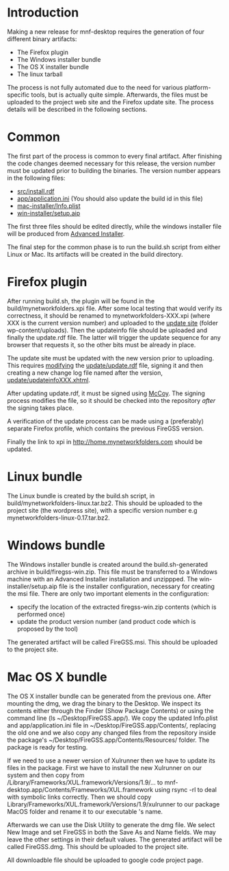 # Introduction #

Making a new release for mnf-desktop requires the generation of four different binary artifacts:

  * The Firefox plugin
  * The Windows installer bundle
  * The OS X installer bundle
  * The linux tarball

The process is not fully automated due to the need for various platform-specific tools, but is actually quite simple. Afterwards, the files must be uploaded to the project web site and the Firefox update site. The process details will be described in the following sections.


# Common #

The first part of the process is common to every final artifact. After finishing the code changes deemed necessary for this release, the version number must be updated prior to building the binaries. The version number appears in the following files:

  * [src/install.rdf](http://code.google.com/p/mnf-desktop/source/browse/src/install.rdf#8)
  * [app/application.ini](http://code.google.com/p/mnf-desktop/source/browse/app/application.ini#4) (You should also update the build id in this file)
  * [mac-installer/Info.plist](http://code.google.com/p/mnf-desktop/source/browse/mac-installer/Info.plist)
  * [win-installer/setup.aip](http://code.google.com/p/mnf-desktop/source/browse/win-installer/setup.aip)

The first three files should be edited directly, while the windows installer file will be produced from [Advanced Installer](http://www.advancedinstaller.com/).

The final step for the common phase is to run the build.sh script from either Linux or Mac. Its artifacts will be created in the build directory.


# Firefox plugin #

After running build.sh, the plugin will be found in the build/mynetworkfolders.xpi file. After some local testing that would verify its correctness, it should be renamed to mynetworkfolders-XXX.xpi (where XXX is the current version number) and uploaded to the [update site](http://home.mynetworkfolders.com) (folder wp-content/uploads). Then the updateinfo file should be uploaded and finally the update.rdf file. The latter will trigger the update sequence for any browser that requests it, so the other bits must be already in place.

The update site must be updated with the new version prior to uploading. This requires [modifying](https://developer.mozilla.org/en/Extension_Versioning,_Update_and_Compatibility) the [update/update.rdf](http://code.google.com/p/mnf-desktop/source/browse/update/update.rdf) file, signing it and then creating a new change log file named after the version, [update/updateinfoXXX.xhtml](http://code.google.com/p/mnf-desktop/source/browse/update/updateinfo0.18.xhtml).

After updating update.rdf, it must be signed using [McCoy](https://developer.mozilla.org/en/McCoy). The signing process modifies the file, so it should be checked into the repository _after_ the signing takes place.

A verification of the update process can be made using a (preferably) separate Firefox profile, which contains the previous FireGSS version.

Finally the link to xpi in http://home.mynetworkfolders.com should be updated.


# Linux bundle #

The Linux bundle is created by the build.sh script, in build/mynetworkfolders-linux.tar.bz2. This should be uploaded to the project site (the wordpress site), with a specific version number e.g mynetworkfolders-linux-0.17.tar.bz2.

# Windows bundle #

The Windows installer bundle is created around the build.sh-generated archive in build/firegss-win.zip. This file must be transferred to a Windows machine with an Advanced Installer installation and unzippped. The win-installer/setup.aip file is the installer configuration, necessary for creating the msi file. There are only two important elements in the configuration:

  * specify the location of the extracted firegss-win.zip contents (which is performed once)
  * update the product version number (and product code which is proposed by the tool)

The generated artifact will be called FireGSS.msi. This should be uploaded to the project site.


# Mac OS X bundle #

The OS X installer bundle can be generated from the previous one. After mounting the dmg, we drag the binary to the Desktop. We inspect its contents either through the Finder (Show Package Contents) or using the command line (ls ~/Desktop/FireGSS.app/). We copy the updated Info.plist and app/application.ini file in ~/Desktop/FireGSS.app/Contents/, replacing the old one and we also copy any changed files from the repository inside the package's ~/Desktop/FireGSS.app/Contents/Resources/ folder. The package is ready for testing.

If we need to use a newer version of Xulrunner then we have to update its files in the package. First we have to install the new Xulrunner on our system and then copy from /Library/Frameworks/XUL.framework/Versions/1.9/... to mnf-desktop.app/Contents/Frameworks/XUL.framework using rsync -rl to deal with symbolic links correctly. Then we should copy
Library/Frameworks/XUL.framework/Versions/1.9/xulrunner to our package MacOS folder and rename it to our executable 's name.

Afterwards we can use the Disk Utility to generate the dmg file. We select New Image and set FireGSS in both the Save As and Name fields. We may leave the other settings in their default values. The generated artifact will be called FireGSS.dmg. This should be uploaded to the project site.

All downloadble file should be uploaded to google code project page.